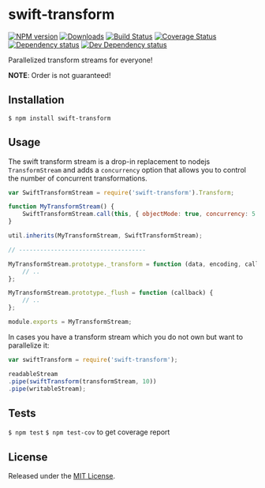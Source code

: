 # swift-transform

[![NPM version][npm-image]][npm-url] [![Downloads][downloads-image]][npm-url] [![Build Status][travis-image]][travis-url] [![Coverage Status][coveralls-image]][coveralls-url] [![Dependency status][david-dm-image]][david-dm-url] [![Dev Dependency status][david-dm-dev-image]][david-dm-dev-url]

[npm-url]:https://npmjs.org/package/swift-transform
[downloads-image]:http://img.shields.io/npm/dm/swift-transform.svg
[npm-image]:http://img.shields.io/npm/v/swift-transform.svg
[travis-url]:https://travis-ci.org/IndigoUnited/node-swift-transform
[travis-image]:http://img.shields.io/travis/IndigoUnited/node-swift-transform.svg
[coveralls-url]:https://coveralls.io/r/IndigoUnited/node-swift-transform
[coveralls-image]:https://img.shields.io/coveralls/IndigoUnited/node-swift-transform.svg
[david-dm-url]:https://david-dm.org/IndigoUnited/node-swift-transform
[david-dm-image]:https://img.shields.io/david/IndigoUnited/node-swift-transform.svg
[david-dm-dev-url]:https://david-dm.org/IndigoUnited/node-swift-transform#info=devDependencies
[david-dm-dev-image]:https://img.shields.io/david/dev/IndigoUnited/node-swift-transform.svg

Parallelized transform streams for everyone!

**NOTE**: Order is not guaranteed!


## Installation

`$ npm install swift-transform`


## Usage

The swift transform stream is a drop-in replacement to nodejs `TransformStream` and adds a `concurrency` option that allows you to control the number of concurrent transformations.

```js
var SwiftTransformStream = require('swift-transform').Transform;

function MyTransformStream() {
    SwiftTransformStream.call(this, { objectMode: true, concurrency: 5 });
}

util.inherits(MyTransformStream, SwiftTransformStream);

// ------------------------------------

MyTransformStream.prototype._transform = function (data, encoding, callback) {
    // ..
};

MyTransformStream.prototype._flush = function (callback) {
    // ..
};

module.exports = MyTransformStream;
```

In cases you have a transform stream which you do not own but want to parallelize it:

```js
var swiftTransform = require('swift-transform');

readableStream
.pipe(swiftTransform(transformStream, 10))
.pipe(writableStream);
```


## Tests

`$ npm test`
`$ npm test-cov` to get coverage report


## License

Released under the [MIT License](http://www.opensource.org/licenses/mit-license.php).

